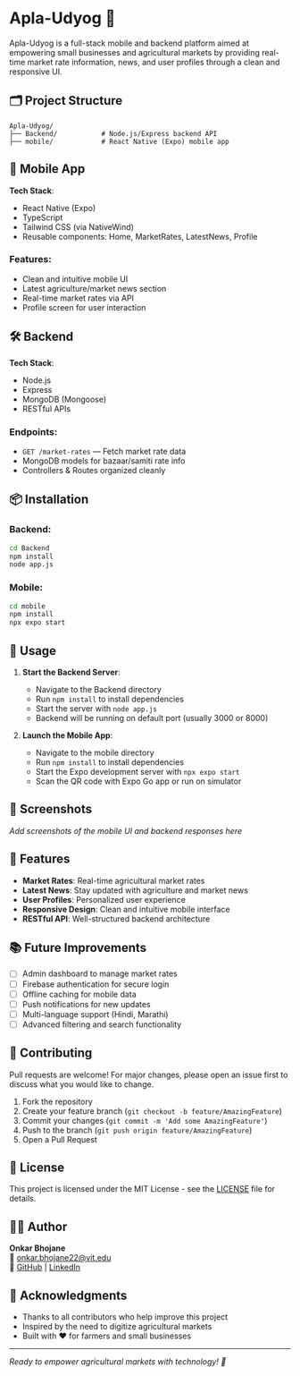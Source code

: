 # Apla-Udyog 🚀

Apla-Udyog is a full-stack mobile and backend platform aimed at empowering small businesses and agricultural markets by providing real-time market rate information, news, and user profiles through a clean and responsive UI.

## 🗂️ Project Structure

```
Apla-Udyog/
├── Backend/           # Node.js/Express backend API
├── mobile/            # React Native (Expo) mobile app
```

## 📱 Mobile App

**Tech Stack**:
- React Native (Expo)
- TypeScript
- Tailwind CSS (via NativeWind)
- Reusable components: Home, MarketRates, LatestNews, Profile

### Features:
- Clean and intuitive mobile UI
- Latest agriculture/market news section
- Real-time market rates via API
- Profile screen for user interaction

## 🛠 Backend

**Tech Stack**:
- Node.js
- Express
- MongoDB (Mongoose)
- RESTful APIs

### Endpoints:
- `GET /market-rates` — Fetch market rate data
- MongoDB models for bazaar/samiti rate info
- Controllers & Routes organized cleanly

## 📦 Installation

### Backend:
```bash
cd Backend
npm install
node app.js
```

### Mobile:
```bash
cd mobile
npm install
npx expo start
```

## 🚀 Usage

1. **Start the Backend Server**:
   - Navigate to the Backend directory
   - Run `npm install` to install dependencies
   - Start the server with `node app.js`
   - Backend will be running on default port (usually 3000 or 8000)

2. **Launch the Mobile App**:
   - Navigate to the mobile directory
   - Run `npm install` to install dependencies
   - Start the Expo development server with `npx expo start`
   - Scan the QR code with Expo Go app or run on simulator

## 📸 Screenshots

*Add screenshots of the mobile UI and backend responses here*

## 🌟 Features

- **Market Rates**: Real-time agricultural market rates
- **Latest News**: Stay updated with agriculture and market news
- **User Profiles**: Personalized user experience
- **Responsive Design**: Clean and intuitive mobile interface
- **RESTful API**: Well-structured backend architecture

## 📚 Future Improvements

- [ ] Admin dashboard to manage market rates
- [ ] Firebase authentication for secure login
- [ ] Offline caching for mobile data
- [ ] Push notifications for new updates
- [ ] Multi-language support (Hindi, Marathi)
- [ ] Advanced filtering and search functionality

## 🤝 Contributing

Pull requests are welcome! For major changes, please open an issue first to discuss what you would like to change.

1. Fork the repository
2. Create your feature branch (`git checkout -b feature/AmazingFeature`)
3. Commit your changes (`git commit -m 'Add some AmazingFeature'`)
4. Push to the branch (`git push origin feature/AmazingFeature`)
5. Open a Pull Request

## 📄 License

This project is licensed under the MIT License - see the [LICENSE](LICENSE) file for details.

## 👨‍💻 Author

**Onkar Bhojane**  
📧 onkar.bhojane22@vit.edu  
🔗 [GitHub](https://github.com/onkarbhojane) | [LinkedIn](https://linkedin.com/in/onkar-bhojane)

## 🙏 Acknowledgments

- Thanks to all contributors who help improve this project
- Inspired by the need to digitize agricultural markets
- Built with ❤️ for farmers and small businesses

---

*Ready to empower agricultural markets with technology! 🌾*
